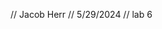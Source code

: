 // Jacob Herr
// 5/29/2024
// lab 6
<!---
herrj2/herrj2 is a ✨ special ✨ repository because its `README.md` (this file) appears on your GitHub profile.
You can click the Preview link to take a look at your changes.
--->
